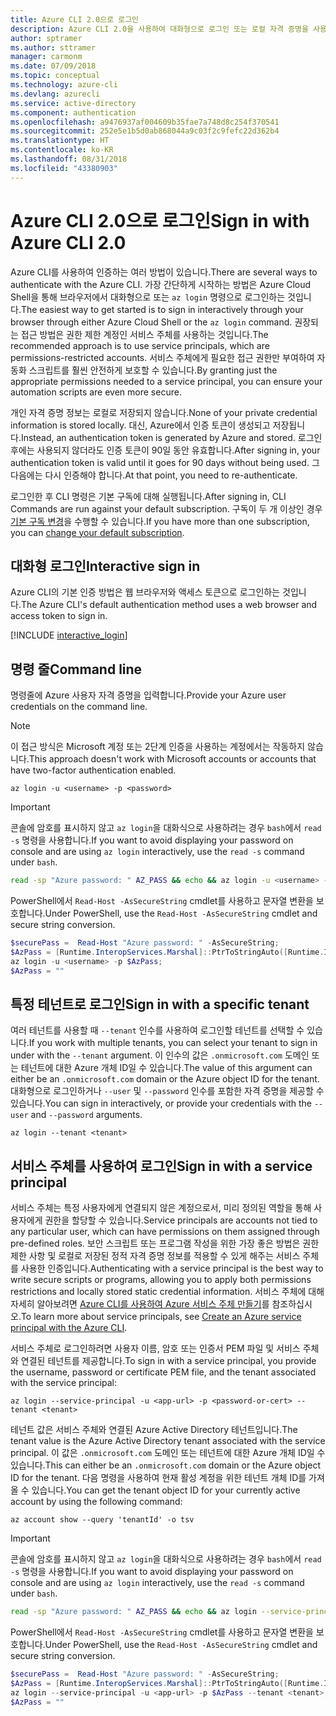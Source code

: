 ```yaml
---
title: Azure CLI 2.0으로 로그인
description: Azure CLI 2.0을 사용하여 대화형으로 로그인 또는 로컬 자격 증명을 사용하여 로그인
author: sptramer
ms.author: sttramer
manager: carmonm
ms.date: 07/09/2018
ms.topic: conceptual
ms.technology: azure-cli
ms.devlang: azurecli
ms.service: active-directory
ms.component: authentication
ms.openlocfilehash: a9476937af004609b35fae7a748d8c254f370541
ms.sourcegitcommit: 252e5e1b5d0ab868044a9c03f2c9fefc22d362b4
ms.translationtype: HT
ms.contentlocale: ko-KR
ms.lasthandoff: 08/31/2018
ms.locfileid: "43380903"
---
```

# <a name="sign-in-with-azure-cli-20"></a><span data-ttu-id="ceaec-103">Azure CLI 2.0으로 로그인</span><span class="sxs-lookup"><span data-stu-id="ceaec-103">Sign in with Azure CLI 2.0</span></span>

<span data-ttu-id="ceaec-104">Azure CLI를 사용하여 인증하는 여러 방법이 있습니다.</span><span class="sxs-lookup"><span data-stu-id="ceaec-104">There are several ways to authenticate with the Azure CLI.</span></span> <span data-ttu-id="ceaec-105">가장 간단하게 시작하는 방법은 Azure Cloud Shell을 통해 브라우저에서 대화형으로 또는 `az login` 명령으로 로그인하는 것입니다.</span><span class="sxs-lookup"><span data-stu-id="ceaec-105">The easiest way to get started is to sign in interactively through your browser through either Azure Cloud Shell or the `az login` command.</span></span>
<span data-ttu-id="ceaec-106">권장되는 접근 방법은 권한 제한 계정인 서비스 주체를 사용하는 것입니다.</span><span class="sxs-lookup"><span data-stu-id="ceaec-106">The recommended approach is to use service principals, which are permissions-restricted accounts.</span></span> <span data-ttu-id="ceaec-107">서비스 주체에게 필요한 접근 권한만 부여하여 자동화 스크립트를 훨씬 안전하게 보호할 수 있습니다.</span><span class="sxs-lookup"><span data-stu-id="ceaec-107">By granting just the appropriate permissions needed to a service principal, you can ensure your automation scripts are even more secure.</span></span>

<span data-ttu-id="ceaec-108">개인 자격 증명 정보는 로컬로 저장되지 않습니다.</span><span class="sxs-lookup"><span data-stu-id="ceaec-108">None of your private credential information is stored locally.</span></span> <span data-ttu-id="ceaec-109">대신, Azure에서 인증 토큰이 생성되고 저장됩니다.</span><span class="sxs-lookup"><span data-stu-id="ceaec-109">Instead, an authentication token is generated by Azure and stored.</span></span> <span data-ttu-id="ceaec-110">로그인 후에는 사용되지 않더라도 인증 토큰이 90일 동안 유효합니다.</span><span class="sxs-lookup"><span data-stu-id="ceaec-110">After signing in, your authentication token is valid until it goes for 90 days without being used.</span></span> <span data-ttu-id="ceaec-111">그 다음에는 다시 인증해야 합니다.</span><span class="sxs-lookup"><span data-stu-id="ceaec-111">At that point, you need to re-authenticate.</span></span>

<span data-ttu-id="ceaec-112">로그인한 후 CLI 명령은 기본 구독에 대해 실행됩니다.</span><span class="sxs-lookup"><span data-stu-id="ceaec-112">After signing in, CLI Commands are run against your default subscription.</span></span> <span data-ttu-id="ceaec-113">구독이 두 개 이상인 경우 [기본 구독 변경](manage-azure-subscriptions-azure-cli.md)을 수행할 수 있습니다.</span><span class="sxs-lookup"><span data-stu-id="ceaec-113">If you have more than one subscription, you can [change your default subscription](manage-azure-subscriptions-azure-cli.md).</span></span>

## <a name="interactive-sign-in"></a><span data-ttu-id="ceaec-114">대화형 로그인</span><span class="sxs-lookup"><span data-stu-id="ceaec-114">Interactive sign in</span></span>

<span data-ttu-id="ceaec-115">Azure CLI의 기본 인증 방법은 웹 브라우저와 액세스 토큰으로 로그인하는 것입니다.</span><span class="sxs-lookup"><span data-stu-id="ceaec-115">The Azure CLI's default authentication method uses a web browser and access token to sign in.</span></span>

[!INCLUDE [interactive_login](includes/interactive-login.md)]

## <a name="command-line"></a><span data-ttu-id="ceaec-116">명령 줄</span><span class="sxs-lookup"><span data-stu-id="ceaec-116">Command line</span></span>

<span data-ttu-id="ceaec-117">명령줄에 Azure 사용자 자격 증명을 입력합니다.</span><span class="sxs-lookup"><span data-stu-id="ceaec-117">Provide your Azure user credentials on the command line.</span></span>

> [!Note]
> <span data-ttu-id="ceaec-118">이 접근 방식은 Microsoft 계정 또는 2단계 인증을 사용하는 계정에서는 작동하지 않습니다.</span><span class="sxs-lookup"><span data-stu-id="ceaec-118">This approach doesn't work with Microsoft accounts or accounts that have two-factor authentication enabled.</span></span>

```azurecli
az login -u <username> -p <password>
```

> [!IMPORTANT]
> <span data-ttu-id="ceaec-119">콘솔에 암호를 표시하지 않고 `az login`을 대화식으로 사용하려는 경우 `bash`에서 `read -s` 명령을 사용합니다.</span><span class="sxs-lookup"><span data-stu-id="ceaec-119">If you want to avoid displaying your password on console and are using `az login` interactively, use the `read -s` command under `bash`.</span></span>
>
> ```bash
> read -sp "Azure password: " AZ_PASS && echo && az login -u <username> -p $AZ_PASS
> ```
>
> <span data-ttu-id="ceaec-120">PowerShell에서 `Read-Host -AsSecureString` cmdlet를 사용하고 문자열 변환을 보호합니다.</span><span class="sxs-lookup"><span data-stu-id="ceaec-120">Under PowerShell, use the `Read-Host -AsSecureString` cmdlet and secure string conversion.</span></span>
>
> ```powershell
> $securePass =  Read-Host "Azure password: " -AsSecureString;
> $AzPass = [Runtime.InteropServices.Marshal]::PtrToStringAuto([Runtime.InteropServices.Marshal]::SecureStringToBSTR($securePass));
> az login -u <username> -p $AzPass;
> $AzPass = ""
> ```

## <a name="sign-in-with-a-specific-tenant"></a><span data-ttu-id="ceaec-121">특정 테넌트로 로그인</span><span class="sxs-lookup"><span data-stu-id="ceaec-121">Sign in with a specific tenant</span></span>

<span data-ttu-id="ceaec-122">여러 테넌트를 사용할 때 `--tenant` 인수를 사용하여 로그인할 테넌트를 선택할 수 있습니다.</span><span class="sxs-lookup"><span data-stu-id="ceaec-122">If you work with multiple tenants, you can select your tenant to sign in under with the `--tenant` argument.</span></span> <span data-ttu-id="ceaec-123">이 인수의 값은 `.onmicrosoft.com` 도메인 또는 테넌트에 대한 Azure 개체 ID일 수 있습니다.</span><span class="sxs-lookup"><span data-stu-id="ceaec-123">The value of this argument can either be an `.onmicrosoft.com` domain or the Azure object ID for the tenant.</span></span> <span data-ttu-id="ceaec-124">대화형으로 로그인하거나 `--user` 및 `--password` 인수를 포함한 자격 증명을 제공할 수 있습니다.</span><span class="sxs-lookup"><span data-stu-id="ceaec-124">You can sign in interactively, or provide your credentials with the `--user` and `--password` arguments.</span></span>

```azurecli
az login --tenant <tenant>
```

## <a name="sign-in-with-a-service-principal"></a><span data-ttu-id="ceaec-125">서비스 주체를 사용하여 로그인</span><span class="sxs-lookup"><span data-stu-id="ceaec-125">Sign in with a service principal</span></span>

<span data-ttu-id="ceaec-126">서비스 주체는 특정 사용자에게 연결되지 않은 계정으로서, 미리 정의된 역할을 통해 사용자에게 권한을 할당할 수 있습니다.</span><span class="sxs-lookup"><span data-stu-id="ceaec-126">Service principals are accounts not tied to any particular user, which can have permissions on them assigned through pre-defined roles.</span></span> <span data-ttu-id="ceaec-127">보안 스크립트 또는 프로그램 작성을 위한 가장 좋은 방법은 권한 제한 사항 및 로컬로 저장된 정적 자격 증명 정보를 적용할 수 있게 해주는 서비스 주체를 사용한 인증입니다.</span><span class="sxs-lookup"><span data-stu-id="ceaec-127">Authenticating with a service principal is the best way to write secure scripts or programs, allowing you to apply both permissions restrictions and locally stored static credential information.</span></span> <span data-ttu-id="ceaec-128">서비스 주체에 대해 자세히 알아보려면 [Azure CLI를 사용하여 Azure 서비스 주체 만들기](create-an-azure-service-principal-azure-cli.md)를 참조하십시오.</span><span class="sxs-lookup"><span data-stu-id="ceaec-128">To learn more about service principals, see [Create an Azure service principal with the Azure CLI](create-an-azure-service-principal-azure-cli.md).</span></span>

<span data-ttu-id="ceaec-129">서비스 주체로 로그인하려면 사용자 이름, 암호 또는 인증서 PEM 파일 및 서비스 주체와 연결된 테넌트를 제공합니다.</span><span class="sxs-lookup"><span data-stu-id="ceaec-129">To sign in with a service principal, you provide the username, password or certificate PEM file, and the tenant associated with the service principal:</span></span>

```azurecli
az login --service-principal -u <app-url> -p <password-or-cert> --tenant <tenant>
```

<span data-ttu-id="ceaec-130">테넌트 값은 서비스 주체와 연결된 Azure Active Directory 테넌트입니다.</span><span class="sxs-lookup"><span data-stu-id="ceaec-130">The tenant value is the Azure Active Directory tenant associated with the service principal.</span></span> <span data-ttu-id="ceaec-131">이 값은 `.onmicrosoft.com` 도메인 또는 테넌트에 대한 Azure 개체 ID일 수 있습니다.</span><span class="sxs-lookup"><span data-stu-id="ceaec-131">This can either be an `.onmicrosoft.com` domain or the Azure object ID for the tenant.</span></span>
<span data-ttu-id="ceaec-132">다음 명령을 사용하여 현재 활성 계정을 위한 테넌트 개체 ID를 가져올 수 있습니다.</span><span class="sxs-lookup"><span data-stu-id="ceaec-132">You can get the tenant object ID for your currently active account by using the following command:</span></span>

```azurecli-interactive
az account show --query 'tenantId' -o tsv
```

> [!IMPORTANT]
> <span data-ttu-id="ceaec-133">콘솔에 암호를 표시하지 않고 `az login`을 대화식으로 사용하려는 경우 `bash`에서 `read -s` 명령을 사용합니다.</span><span class="sxs-lookup"><span data-stu-id="ceaec-133">If you want to avoid displaying your password on console and are using `az login` interactively, use the `read -s` command under `bash`.</span></span>
>
> ```bash
> read -sp "Azure password: " AZ_PASS && echo && az login --service-principal -u <app-url> -p $AZ_PASS --tenant <tenant>
> ```
>
> <span data-ttu-id="ceaec-134">PowerShell에서 `Read-Host -AsSecureString` cmdlet를 사용하고 문자열 변환을 보호합니다.</span><span class="sxs-lookup"><span data-stu-id="ceaec-134">Under PowerShell, use the `Read-Host -AsSecureString` cmdlet and secure string conversion.</span></span>
>
> ```powershell
> $securePass =  Read-Host "Azure password: " -AsSecureString;
> $AzPass = [Runtime.InteropServices.Marshal]::PtrToStringAuto([Runtime.InteropServices.Marshal]::SecureStringToBSTR($securePass));
> az login --service-principal -u <app-url> -p $AzPass --tenant <tenant>;
> $AzPass = ""
> ```
